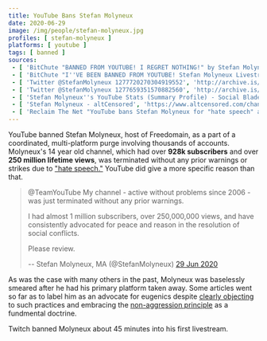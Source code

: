 ```yaml
---
title: YouTube Bans Stefan Molyneux
date: 2020-06-29
image: /img/people/stefan-molyneux.jpg
profiles: [ stefan-molyneux ]
platforms: [ youtube ]
tags: [ banned ]
sources:
 - [ 'BitChute "BANNED FROM YOUTUBE! I REGRET NOTHING!" by Stefan Molyneux (30 Jun 2020)', 'https://www.bitchute.com/video/ttWAc3XmzAMl/' ]
 - [ 'BitChute "I''VE BEEN BANNED FROM YOUTUBE! Stefan Molyneux Livestream" by Stefan Molyneux (30 Jun 2020)', 'https://www.bitchute.com/video/ttWAc3XmzAMl/' ]
 - [ 'Twitter @StefanMolyneux 1277720270304919552', 'http://archive.is/n8XDD' ]
 - [ 'Twitter @StefanMolyneux 1277659351570882560', 'http://archive.is/rfiPT' ]
 - [ 'Stefan Molyneux''s YouTube Stats (Summary Profile) - Social Blade Stats', 'https://socialblade.com/youtube/user/stefbot' ]
 - [ 'Stefan Molyneux - altCensored', 'https://www.altcensored.com/channel/UCC3L8QaxqEGUiBC252GHy3w' ]
 - [ 'Reclaim The Net "YouTube bans Stefan Molyneux for "hate speech" after almost 14 years on the platform" by Tom Parker (29 Jun 2020)', 'http://archive.is/6fCyd' ]
---
```


YouTube banned Stefan Molyneux, host of Freedomain, as a part of a coordinated,
multi-platform purge involving thousands of accounts. Molyneux's 14 year old
channel, which had over **928k subscribers** and over **250 million lifetime
views**, was terminated without any prior warnings or strikes due to ["hate
speech."](https://archive.is/irLeN/image) YouTube did give a more specific
reason than that.

> @TeamYouTube My channel - active without problems since 2006 - was just
> terminated without any prior warnings.
>
> I had almost 1 million subscribers, over 250,000,000 views, and have
> consistently advocated for peace and reason in the resolution of social
> conflicts.
>
> Please review.
>
> -- Stefan Molyneux, MA (@StefanMolyneux) [29 Jun 2020](http://archive.is/rfiPT)

As was the case with many others in the past, Molyneux was baselessly smeared
after he had his primary platform taken away. Some articles went so far as to
label him as an advocate for eugenics despite [clearly
objecting](https://www.bitchute.com/video/J8a1ruVxVv4/) to such practices and
embracing the [non-aggression
principle](https://thenonaggressionprinciple.com/) as a fundmental doctrine.

Twitch banned Molyneux about 45 minutes into his first livestream.
